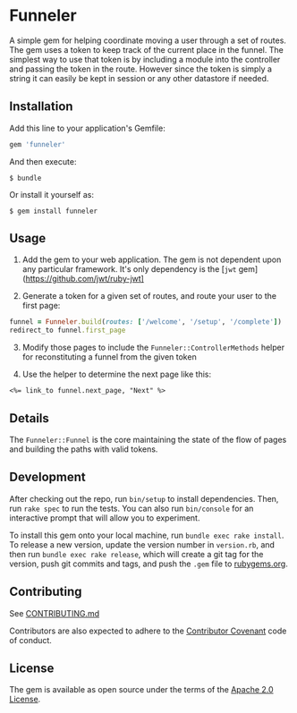# Funneler

A simple gem for helping coordinate moving a user through a set of
routes.  The gem uses a token to keep track of the current place in the funnel.
The simplest way to use that token is by including a module into the controller
and passing the token in the route. However since the token is simply a string
it can easily be kept in session or any other datastore if needed.

## Installation

Add this line to your application's Gemfile:

```ruby
gem 'funneler'
```

And then execute:

    $ bundle

Or install it yourself as:

    $ gem install funneler

## Usage

1. Add the gem to your web application.  The gem is not dependent upon
   any particular framework. It's only dependency is the [`jwt` gem](https://github.com/jwt/ruby-jwt]

2. Generate a token for a given set of routes, and route your user to
   the first page:
```ruby
funnel = Funneler.build(routes: ['/welcome', '/setup', '/complete'])
redirect_to funnel.first_page
```

3. Modify those pages to include the `Funneler::ControllerMethods`
   helper for reconstituting a funnel from the given token

4. Use the helper to determine the next page like this:
```erb
<%= link_to funnel.next_page, "Next" %>
```

## Details

The `Funneler::Funnel` is the core maintaining the state of the flow of
pages and building the paths with valid tokens.


## Development

After checking out the repo, run `bin/setup` to install dependencies. Then, run `rake spec` to run the tests. You can also run `bin/console` for an interactive prompt that will allow you to experiment.

To install this gem onto your local machine, run `bundle exec rake install`. To release a new version, update the version number in `version.rb`, and then run `bundle exec rake release`, which will create a git tag for the version, push git commits and tags, and push the `.gem` file to [rubygems.org](https://rubygems.org).

## Contributing

See [CONTRIBUTING.md](./CONTRIBUTING.md)

Contributors are also expected to adhere to the [Contributor Covenant](http://contributor-covenant.org) code of conduct.

## License

The gem is available as open source under the terms of the [Apache 2.0 License](http://www.apache.org/licenses/LICENSE-2.0).
